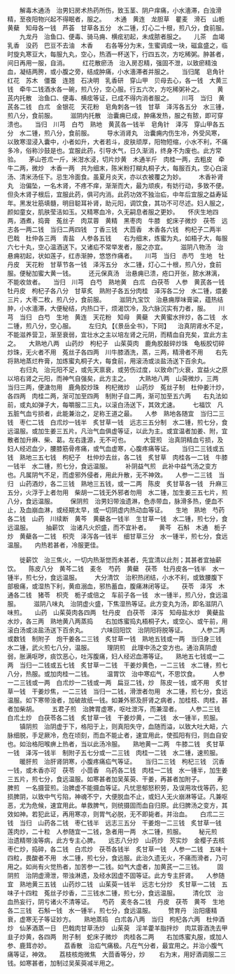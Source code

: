 <!-- { "loadSidebar": true } -->
　　解毒木通汤　治男妇房术热药所伤，致玉茎、阴户痒痛，小水濇滞，白浊滑精，至夜阳物兴起不得眠者，服之。　　木通　黄连　龙胆草　瞿麦　滑石　山栀　黄蘗　知母各一钱　芦荟　甘草各五分　水二锺，灯心二十根，煎八分，食前服。
　　九龙丹　治鱼口、便毒、骑马痈、横痃初起，未成脓者服之。　　儿茶　血竭　乳香　没药　巴豆不去油　木香　　右各等分为末，生蜜调成一块，磁盒盛之，临时旋丸寒豆大，每服九丸，空心，热酒一杯送下，行四五次，方吃稀粥。肿甚者，间日再用一服，自消。
　　红花散瘀汤　治入房忍精，强固不泄，以致瘀精浊血，凝结两胯，或小腹之旁，结成肿痛，小水濇滞者并服之。　　当归尾　皂角针　红花　苏木　僵蚕　连翘　石决明　乳香研　穿山甲　贝母去心，各一钱　大黄三钱　牵牛二钱酒水各一碗，煎八分，空心服。行五六次，方吃稀粥补之。
　　黄芪内托散　治鱼口、便毒、横痃等证，已成不得内消者服之。　　川芎　当归　黄芪各二钱　白朮　金银花　天花粉　皂角刺各一钱　甘草　泽泻各五分　水三锺，煎八分，食前服。
　　滋阴内托散　治囊痈已成，肿痛发热，服之有脓，即可穿溃也。　　当归　川芎　白芍　熟地　黄芪各一钱半　皂角针　泽泻　穿山甲各五分　水二锺，煎八分，食前服。
　　导水消肾丸　治囊痈内伤生冷，外受风寒，以致寒湿浸入囊中，小者如升，大者若斗，皮肤顽厚，阳物短缩，小水不利，不痛多冷，俗称沙鼓是也。宜服此药，引导水气，日久渐消，终身不为废也。此方常验。　　茅山苍朮一斤，米泔水浸，切片炒黄　木通半斤　肉桂一两，去粗皮　牵牛二两，微炒　木香一两　共为细末，陈米粉打糊丸桐子大，每服百丸，空心白滚汤、清米汤任下。忌生冷面食。虽夏月炎天，亦以衣被覆之为妙。
　　木香补肾丸　治偏坠，一名木肾，不疼不痒，渐渐而大，最为顽疾，有妨行动，多致不便。但灸木肾子根后，宜服此药，俱可内消。此药功效不独治疝，中年后宜服之益寿延年。黑发壮筋填髓，明目聪耳补肾，助元阳，调饮食，其功不可尽述。妇人服之，颜如童女，肌肤莹洁如玉。又精寒血冷，久无嗣息者服之更妙。　　怀庆生地四两，酒煮，捣膏　菟丝子　肉苁蓉　黄精　黑枣肉　牛膝　蛇床子微炒　茯苓　远志各一两二钱　当归二两四钱　丁香三钱　大茴香　木香各六钱　枸杞子二两半　巴戟　杜仲各三两　青盐　人参各五钱　　右为细末，炼蜜为丸，如梧子大，每服六七十丸，空心温酒送下。又诸疝不常举发者，服之亦宜。
　　滋阴八物汤　治悬痈初起，状如莲子，红赤渐肿，悠悠作痛者。　　川芎　当归　赤芍　生地　牡丹皮　天花粉　甘草节各一钱　泽泻五分　水二锺，灯心二十根，煎八分，食前服。便秘加蜜大黄一钱。
　　还元保真汤　治悬痈已溃，疮口开张，脓水淋漓，不能收敛者。　　当归　川芎　白芍　熟地黄　白朮　白茯苓　人参　黄芪各一钱　牡丹皮　枸杞子各八分　甘草炙　熟附子各五分肉桂　泽泻各二分　水二锺，煨姜三片，大枣二枚，煎八分，食前服。
　　滋阴九宝饮　治悬痈厚味膏粱，蕴热结肿，小水濇滞，大便秘结，内热口干，烦渴饮冷，及六脉沉实有力者，服。　　川芎　当归　白芍　生地　黄连　天花粉　知母　黄蘗　大黄蜜水拌炒，各二钱　水二锺，煎八分，空心服。
　　左归丸 【《景岳全书》，下同】 　治真阴肾水不足，不能滋养营卫，渐至衰弱，宜壮水之主以培左肾之元阴，而精血自充矣，宜此方主之。　　大熟地八两　山药炒　枸杞子　山茱萸肉　鹿角胶敲碎炒珠　龟板胶切碎炒珠，无火者不用　菟丝子各四两　川牛膝酒洗，蒸，三两，精滑者不用　　右先将熟地蒸烂杵膏，加炼蜜丸桐子大，每食前，用滚汤或淡盐汤送下百余丸。
　　右归丸　治元阳不足，或先天禀衰，或劳伤过度，以致命门火衰，宜益火之原以培右肾之元阳，而神气自强矣，此方主之。　　大熟地八两　山萸微炒，三两　当归三两，便溏勿用　鹿角胶炒珠　枸杞微炒　山药炒　菟丝子制　杜仲姜汁炒，各四两　肉桂二两，渐可加至四两　制附子自二两，渐可加至五六两　　右丸法如前，或丸如弹子大，每嚼服二三丸，以滚白汤送下，其效尤速。
　　七福饮　凡五脏气血亏损者，此能兼治之，足称王道之最。　　人参　熟地各随宜　当归二三钱　枣仁二钱　白朮炒一钱半　炙甘草一钱　远志三五分制　水二锺，煎七分，食远温服。或加生姜三五片。凡治气血俱虚等证，以此为主。或宜温者加姜、附，宜散者加升麻、柴、葛。左右逢源，无不可也。
　　大营煎　治真阴精血亏损，及妇人经迟血少，腰膝筋骨疼痛，或气血虚寒，心腹疼痛等证。　　当归二三钱或五钱　熟地三五七钱　枸杞子　杜仲炒去丝，各二钱　炙甘草　肉桂各一二钱　牛膝一钱半　水二锺，煎七分，食远温服。
　　补阴益气煎　此补中益气汤之变方也。凡属阴气不足，而虚邪外侵者，用此升散，无不神效。　　人参一二三钱　当归　山药酒炒，各二三钱　熟地三五钱，或一二两　陈皮　炙甘草各一钱　升麻三五分，火浮于上者勿用　柴胡一二钱无外邪者勿用　水二锺，加生姜三五七片，煎八分，食远温服。
　　保阴煎　治男妇带浊遗淋，色赤带血，脉滑多热，便血不止，及血崩血淋，或经期太早，或一切阴虚内热动血等证。　　生地　熟地　芍药各二钱　山药　川续断　黄芩　黄蘗各一钱半　生甘草一钱　水二锺，煎七分，食远温服。
　　抽薪饮　治诸凡火炽盛，而不宜补者。　　黄芩　石斛　木通　栀子炒　黄蘗各一二钱　枳壳　泽泻各一钱半　细甘草三分　水一锺半，煎七分，食远温服。　　内热若甚者，冷服更佳。

　　徙薪饮　治三焦火，一切内热渐觉而未甚者，先宜清以此剂；其甚者宜抽薪饮。　　陈皮八分　黄芩二钱　麦冬　芍药　黄蘗　茯苓　牡丹皮各一钱半　水一锺半，煎七分，食远温服。
　　大分清饮　治积热闭结，小水不利，或致腰腹下部极痛，或湿热下利，黄疸溺血，邪热蓄血，腹痛淋闭等证。　　茯苓　泽泻　木通各二钱　猪苓　枳壳　栀子或倍之　车前子各一钱　水一锺半，煎八分，食远温服。
　　滋阴八味丸　治阴虚火盛，下焦湿热等证。此方变丸为汤，即名滋阴八味煎。　　山药　山茱萸肉各四两　牡丹皮　白茯苓　泽泻　知母盐水炒　黄蘗盐水炒，各三两　熟地黄八两蒸捣　　右加炼蜜捣丸梧桐子大，或空心、或午前，用滚白汤或淡盐汤送下百余丸。
　　六味回阳饮　治阴阳将脱等证。
　　人参二两或数钱　制附子　炮干姜各二三钱　炙甘草一钱　熟地五钱或一两　当归身三钱　水二锺，武火煎七八分，温服。
　　理阴煎　此理中汤之变方也。通治真阴虚弱，胀满呕哕，痰饮恶心，吐泻腹痛，妇人经迟血滞等证。　　熟地五七钱或一二两　当归一二钱或五七钱　炙甘草一二钱　干姜炒黄色，一二三钱　水二锺，煎七八分，热服。或加肉桂一二钱。
　　温胃饮　治中寒疝气，不思饮食。
　　人参一二三钱或一两　白朮炒一二钱或一两　扁豆二钱，炒　陈皮一钱，或不用　炙甘草一钱　干姜炒焦，一二三钱　当归一二钱，滑泄者勿用　水二锺，煎七分，食远温服。如下寒带浊者，加破故纸一钱。如兼外邪及肝肾之病者，加桂枝、肉桂，甚者加柴胡。
　　五君子煎　治脾胃虚寒，呕吐泄泻，而兼湿者。　　人参二三钱　白朮土炒　白茯苓各二钱　炙甘草一钱　干姜炒黄，一二钱　水一锺半，煎服。
　　镇阴煎　治阴虚于下，格阳于上，则真阳失守，血随而溢，以致大吐大衄，六脉细脱，手足厥冷，危在顷刻，而血不能止者，速宜用此，使孤阳有归，则血自安也。如治格阳喉痹上热者，当以此汤冷服。　　熟地黄一二两　牛膝二钱　炙甘草一钱　泽泻一钱半　制附子五七分或一二三钱　肉桂一二钱　水二锺，速煎服。
　　暖肝煎　治肝肾阴寒，小腹疼痛疝气等证。　　当归二三钱　枸杞三钱　沉香一钱，或木香亦可　茯苓　小茴香　乌药各二钱　肉桂一二钱　水一锺半，加生姜三五片，煎七分，食远温服。如寒甚者加吴茱萸、干姜，再甚者加附子。
　　寿脾煎　一名摄营煎。治脾虚不能摄血等证。凡忧思郁怒积劳，及误用攻伐等药，犯损脾阴，以致中气亏陷，神魂不宁，大便脱血不止，或妇人无火崩淋等证。凡兼呕恶，尤为危候，速宜用此。单救脾气，则统摄固而血自归原。此归脾汤之变方，其效如神。若犯此证，再用寒凉，则胃气必脱，无不即毙者。并治血。　　白朮二三钱　当归　山药各二钱　枣仁钱半　远志三五分　干姜炮一二三钱　炙甘草一钱　莲肉炒，二十粒　人参随宜一二钱，急者用一两　水二锺，煎服。
　　秘元煎　治遗精带浊等病，此方专主心脾。　　远志八分炒　山药炒　芡实炒　金樱子去核　枣仁炒，捣碎，各二钱　白朮炒　茯苓各钱半　炙甘草一钱　人参一二钱　五味十四粒，畏酸者不用　水二锺，煎七分，食远服。此治久遗无火，不痛而滑者，乃可用之。如尚有火觉热者，加苦参一二钱。如气大虚者，加黄芪一二三钱。
　　固阴煎　治阴虚滑泄，带浊淋遗，及经水因虚不固等证。此方专主肝肾。　　人参随宜　熟地黄三五钱　山药炒二钱　山茱萸一钱半　远志七分炒　炙甘草一二钱　五味子十四粒　菟丝子炒香，二三钱水二锺，煎七分，食远温服。
　　清化饮　治血热妄行，阴亏诸火不清等证。　　芍药　麦冬各二钱　丹皮　茯苓　黄芩　生地各二三钱　石斛一钱　水一锺半，煎七分，食远温服。
　　赞育丹　治阳痿精衰，虚寒无子等证妙方。　　熟地蒸捣　白朮各八两　当归　枸杞各六两　杜仲酒炒　仙茅酒蒸一日　巴戟肉甘草汤炒　山茱萸　淫羊藿羊脂拌炒　肉苁蓉酒洗去甲　韭子炒黄，各四两　附子制　蛇床子微炒　肉桂各二两　　右加炼蜜丸服，或加人参、鹿茸亦妙。
　　荔香散　治疝气痛极。凡在气分者，最宜用之。并治小腹气痛等证，神效。　　荔枝核炮微焦　大茴香等分，炒
　　右为末，用好酒调服二三钱。如寒甚者，加制过吴茱萸减半用之。
